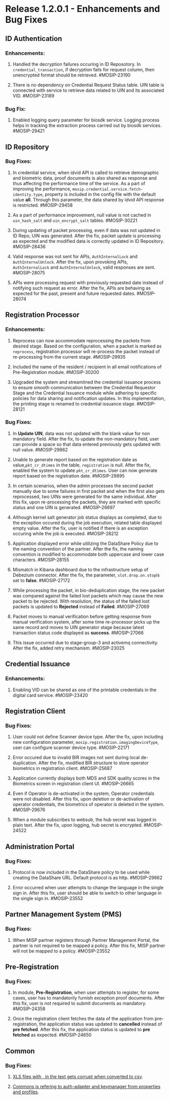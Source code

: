 # Release 1.2.0.1 - Enhancements and Bug Fixes 

## ID Authentication

### Enhancements: ###

1. Handled the decryption failures occuring in ID Reposotory. In ``credential_transaction``, if decryption fails for      request column, then unencrypted format should be retrieved. #MOSIP-23190
  
2.  There is no dependency on Credential Request Status table. UIN table is connected with service to retrieve data related to UIN and its associated VID. #MOSIP-23189
  
### Bug Fix: ###

1. Enabled logging query parameter for biosdk service. Logging process helps in tracking the extraction process carried 
     out by biosdk services. #MOSIP-29421
   
## ID Repository ##

### Bug Fixes: ###

1. In credential service, when idvid API is called to retrieve demographic and biometric data, proof documents is also shared as response and thus affecting the performance time of the service. As a part of improving the performance, ``mosip.credential.service.fetch-identity.type``, property is included in the config file with the default value **all**. Through this parameter, the data shared by idvid API response is restricted. #MOSIP-29458

 2. As a part of performance improvement, null value is not cached in ``uin_hash_salt`` and ``uin_encrypt_salt`` tables. 
    #MOSIP-30221

 3. During updating of packet processing, even if data was not updated in ID Repo, UIN was generated. After the fix,  packet  update is processing as expected and the modified data is correctly updated in ID Repository. #MOSIP-28436

4. Valid response was not sent for  APIs, ``AuthInternalLock`` and ``AuthInternalUnlock``. After the fix, upon provoking APIs, ``AuthInternalLock`` and ``AuthInternalUnlock``, valid responses are sent. #MOSIP-28075

5. APIs were processing request with previously requested date instead of notifying such request as error. After the fix, APIs are behaving as expected for the past, present and future requested dates. #MOSIP-28074

## Registration Processor ##

### Enhancements: ###

1. Reprocess can now accommodate reprocessing the packets from desired stage. Based on the configuration, when a packet is marked as ``reprocess``, registration processor will re-process the packet instead of re-processing from the current stage. #MOSIP-29935

2. Included the name of the resident / recipient in all email notifications of Pre-Registration module. #MOSIP-30200

3. Upgraded the system and streamlined the credential issuance process to ensure smooth communication between the Credential Requestor Stage and the Credential Issuance module while adhering to specific policies for data sharing and notification updates. In this implementation, the printing stage is renamed to credential issuance stage. #MOSIP-28121

### Bug Fixes: ###

1. In **Update UIN**, data was not updated with the blank value for non mandatory field. After the fix, to update the non-mandatory field, user can provide a space so that data entered previously  gets updated with null value. #MOSIP-29862

2. Unable to generate report based on the registration date as value,``pkt_cr_dtimes`` in the table, ``registration`` is null. After the fix, enabled the system to update ``pkt_cr_dtimes``. User can now generate report based on the registration date. #MOSIP-29895

3. In certain scenarios, when the admin processes the second packet manually due to some failures in first packet and when the first also gets reprocessed, two UINs were generated for the same individual. After this fix, upon re-processing the packets, they are marked with specific status and one UIN is generated. #MOSIP-26697

4. Although kernel salt generator job status displays as completed, due to the exception occured during the job execution, related table displayed empty value. After the fix, user is notified if there is an exception occuring while the job is executed. #MOSIP-28212

5. Application displayed error while utilizing the DataShare Policy due to the naming convention of the partner. After the fix,  the naming convention is modified to accommodate both uppercase and lower case characters. #MOSIP-28155

6. Mismatch in Kibana dashboard due to the infrastructure setup of Debezium connector. After the fix, the parameter, ``slot.drop.on.stop``is set to **false**. #MOSIP-27172

7. While processing the packet, in bio-deduplication stage, the new packet was compared against the failed lost packets 
   which may cause the new packet to be rejected. With resolution, the status of the failed lost packets is updated to 
   **Rejected** instead of **Failed**. #MOSIP-27069

8. Packet moves to manual verification before getting response from manual verification system, after some time 
   re-processor picks up the same record and moves to UIN generator stage because latest transaction status code displayed 
   as **success**. #MOSIP-27066

9. This issue occurred due to stage-group-3 and activemq connectivity. After the fix, added retry mechanism. #MOSIP-23025

## Credential Issuance ##

### Enhancements: ###

   1. Enabling VID can be shared as one of the printable credentials in the digital card service. #MOSIP-23420
  
## Registration Client ##

### Bug Fixes: ###

 1. User could not define Scanner device type. After the fix, upon including new configuration parameter, ``mosip.registration.imagingDeviceType``, user can configure scanner device type. #MOSIP-22171 
  
 2. Error occured due to invalid BIR images not sent during local de-duplication. After the fix, modified BIR structure to store operator biometrics in registration client. #MOSIP-25687

3. Application currently displays both MDS and SDK quality scores in the Biometrics screen in registration client UI. #MOSIP-26665

4. Even if Operator is de-activated in the system, Operator credentials were not disabled. After this fix, upon deletion or de-activation of operator credentials, the biometrics of operator is deleted in the system. #MOSIP-29676

5. When a module  subscribes to websub, the hub secret was logged in plain text.  After the fix, upon logging, hub secret is encrypted. #MOSIP-24522

  ## Administration Portal ##

  ### Bug Fixes: ###

  1. Protocol is now included in the DataShare policy to be used while creating the DataShare URL. Default protocol is as http. #MOSIP-29662

2. Error occurred when user attempts to change the language in the single sign in. After this fix, user should be able to switch to other language in the single sign in. #MOSIP-23552

 ## Partner Management System (PMS) ##

  ### Bug Fixes: ### 

  1. When MISP partner registers through Partner Management Portal, the partner is not required to be mapped a policy. After this fix, MISP partner will not be mapped to a policy. #MOSIP-23552

  ## Pre-Registration ##

  ### Bug Fixes: ### 

  1. In module, **Pre-Registration**, when user attempts to register, for some cases, user has to mandatorily furnish exception proof documents. After this fix, user is not required to submit documents as mandatory. #MOSIP-24358

  2. Once the registration client fetches the data of the application from pre-registration, the application status was 
     updated to **cancelled** instead of **pre fetched**. After this fix, the application status is updated to **pre 
     fetched** as expected. #MOSIP-24650

## Common ##

### Bug Fixes: ### 

1. [XLS files with , in the text gets corrupt when converted to csv](https://mosip.atlassian.net/browse/MOSIP-24393).

2. [Commons is refering to auth-adapter and keymanager from properties and profiles](https://mosip.atlassian.net/browse/MOSIP-30716).
